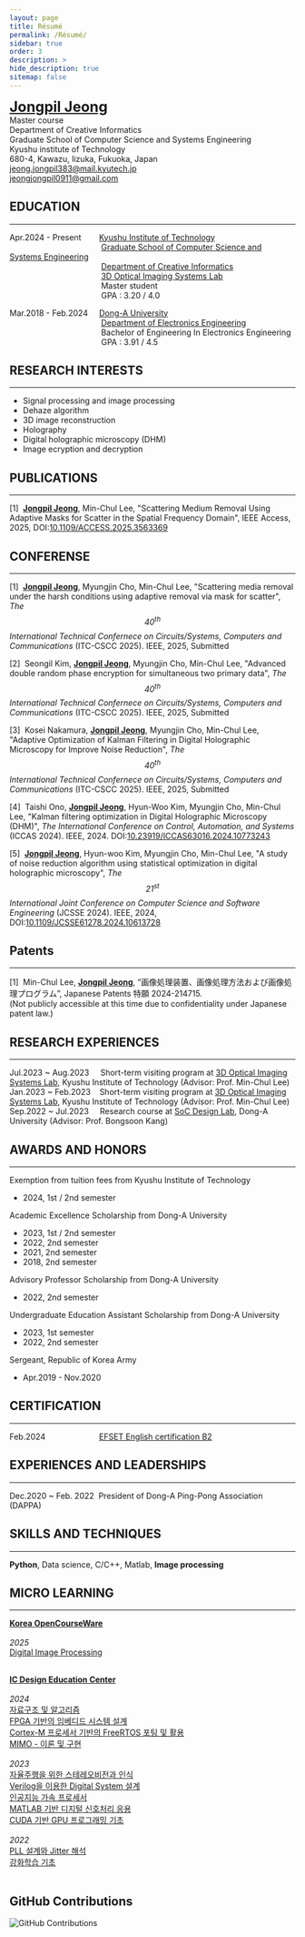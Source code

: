 ```yaml
---
layout: page
title: Résumé
permalink: /Résumé/
sidebar: true
order: 3
description: > 
hide_description: true
sitemap: false
---
```

<span style="font-size: 25px;">**[Jongpil Jeong](https://scholar.google.com/citations?user=O-3pYeQAAAAJ&hl=en)**</span> <br/>
Master course<br/>Department of Creative Informatics<br/>Graduate School of Computer Science and Systems Engineering<br/>Kyushu institute of Technology<br/>680-4, Kawazu, Iizuka, Fukuoka, Japan<br/><jeong.jongpil383@mail.kyutech.jp><br/><jeongjongpil0911@gmail.com>
## EDUCATION
***
Apr.2024 - Present&nbsp;&nbsp;&nbsp;&nbsp;&nbsp;&nbsp;&nbsp;&nbsp;[Kyushu Institute of Technology](https://www.kyutech.ac.jp)<br/>
&nbsp;&nbsp;&nbsp;&nbsp;&nbsp;&nbsp;&nbsp;&nbsp;&nbsp;&nbsp;&nbsp;&nbsp;&nbsp;&nbsp;&nbsp;&nbsp;&nbsp;&nbsp;&nbsp;&nbsp;&nbsp;&nbsp;&nbsp;&nbsp;&nbsp;&nbsp;&nbsp;&nbsp;&nbsp;&nbsp;&nbsp;&nbsp;&nbsp;&nbsp;&nbsp;&nbsp;&nbsp;&nbsp;&nbsp;&nbsp;&nbsp;[Graduate School of Computer Science and Systems Engineering](https://www.iizuka.kyutech.ac.jp)<br/>
&nbsp;&nbsp;&nbsp;&nbsp;&nbsp;&nbsp;&nbsp;&nbsp;&nbsp;&nbsp;&nbsp;&nbsp;&nbsp;&nbsp;&nbsp;&nbsp;&nbsp;&nbsp;&nbsp;&nbsp;&nbsp;&nbsp;&nbsp;&nbsp;&nbsp;&nbsp;&nbsp;&nbsp;&nbsp;&nbsp;&nbsp;&nbsp;&nbsp;&nbsp;&nbsp;&nbsp;&nbsp;&nbsp;&nbsp;&nbsp;&nbsp;[Department of Creative Informatics](https://csn.iizuka.kyutech.ac.jp)<br/>
&nbsp;&nbsp;&nbsp;&nbsp;&nbsp;&nbsp;&nbsp;&nbsp;&nbsp;&nbsp;&nbsp;&nbsp;&nbsp;&nbsp;&nbsp;&nbsp;&nbsp;&nbsp;&nbsp;&nbsp;&nbsp;&nbsp;&nbsp;&nbsp;&nbsp;&nbsp;&nbsp;&nbsp;&nbsp;&nbsp;&nbsp;&nbsp;&nbsp;&nbsp;&nbsp;&nbsp;&nbsp;&nbsp;&nbsp;&nbsp;&nbsp;[3D Optical Imaging Systems Lab](https://leelab.csn.kyutech.ac.jp/index.php/en/home-en/)<br/>
&nbsp;&nbsp;&nbsp;&nbsp;&nbsp;&nbsp;&nbsp;&nbsp;&nbsp;&nbsp;&nbsp;&nbsp;&nbsp;&nbsp;&nbsp;&nbsp;&nbsp;&nbsp;&nbsp;&nbsp;&nbsp;&nbsp;&nbsp;&nbsp;&nbsp;&nbsp;&nbsp;&nbsp;&nbsp;&nbsp;&nbsp;&nbsp;&nbsp;&nbsp;&nbsp;&nbsp;&nbsp;&nbsp;&nbsp;&nbsp;&nbsp;Master student<br/>
&nbsp;&nbsp;&nbsp;&nbsp;&nbsp;&nbsp;&nbsp;&nbsp;&nbsp;&nbsp;&nbsp;&nbsp;&nbsp;&nbsp;&nbsp;&nbsp;&nbsp;&nbsp;&nbsp;&nbsp;&nbsp;&nbsp;&nbsp;&nbsp;&nbsp;&nbsp;&nbsp;&nbsp;&nbsp;&nbsp;&nbsp;&nbsp;&nbsp;&nbsp;&nbsp;&nbsp;&nbsp;&nbsp;&nbsp;&nbsp;&nbsp;GPA : 3.20 / 4.0<br/>


Mar.2018 - Feb.2024&nbsp;&nbsp;&nbsp;&nbsp;&nbsp;[Dong-A University](https://donga.ac.kr/kor/Main.do)<br/>
&nbsp;&nbsp;&nbsp;&nbsp;&nbsp;&nbsp;&nbsp;&nbsp;&nbsp;&nbsp;&nbsp;&nbsp;&nbsp;&nbsp;&nbsp;&nbsp;&nbsp;&nbsp;&nbsp;&nbsp;&nbsp;&nbsp;&nbsp;&nbsp;&nbsp;&nbsp;&nbsp;&nbsp;&nbsp;&nbsp;&nbsp;&nbsp;&nbsp;&nbsp;&nbsp;&nbsp;&nbsp;&nbsp;&nbsp;&nbsp;&nbsp;[Department of Electronics Engineering](https://ee.donga.ac.kr/ee/Main.do)<br/>
&nbsp;&nbsp;&nbsp;&nbsp;&nbsp;&nbsp;&nbsp;&nbsp;&nbsp;&nbsp;&nbsp;&nbsp;&nbsp;&nbsp;&nbsp;&nbsp;&nbsp;&nbsp;&nbsp;&nbsp;&nbsp;&nbsp;&nbsp;&nbsp;&nbsp;&nbsp;&nbsp;&nbsp;&nbsp;&nbsp;&nbsp;&nbsp;&nbsp;&nbsp;&nbsp;&nbsp;&nbsp;&nbsp;&nbsp;&nbsp;&nbsp;Bachelor of Engineering In Electronics Engineering<br/>
&nbsp;&nbsp;&nbsp;&nbsp;&nbsp;&nbsp;&nbsp;&nbsp;&nbsp;&nbsp;&nbsp;&nbsp;&nbsp;&nbsp;&nbsp;&nbsp;&nbsp;&nbsp;&nbsp;&nbsp;&nbsp;&nbsp;&nbsp;&nbsp;&nbsp;&nbsp;&nbsp;&nbsp;&nbsp;&nbsp;&nbsp;&nbsp;&nbsp;&nbsp;&nbsp;&nbsp;&nbsp;&nbsp;&nbsp;&nbsp;&nbsp;GPA : 3.91 / 4.5<br/>

## RESEARCH INTERESTS
***
- Signal processing and image processing
- Dehaze algorithm
- 3D image reconstruction
- Holography
- Digital holographic microscopy (DHM)
- Image ecryption and decryption
  
<!-- - Deep learning and machine learning -->


## PUBLICATIONS
***
[1]&nbsp;&nbsp;**<U>Jongpil Jeong</U>**, Min-Chul Lee, 
"Scattering Medium Removal Using Adaptive Masks for Scatter in the Spatial Frequency Domain", 
IEEE Access, 2025, 
DOI:[10.1109/ACCESS.2025.3563369](https://doi.org/10.1109/ACCESS.2025.3563369) <br/>


## CONFERENSE
***
<!-- ITC-CSCC 2025 -->
[1]&nbsp;&nbsp;**<U>Jongpil Jeong</U>**, Myungjin Cho, Min-Chul Lee, 
"Scattering media removal under the harsh conditions using adaptive removal via mask for scatter", 
*The $$40^{th}$$ International Technical Confernece on Circuits/Systems, Computers and Communications* (ITC-CSCC 2025). IEEE, 2025, 
Submitted <br/>

[2]&nbsp;&nbsp;Seongil Kim, **<U>Jongpil Jeong</U>**, Myungjin Cho, Min-Chul Lee, 
"Advanced double random phase encryption for simultaneous two primary data", 
*The $$40^{th}$$ International Technical Confernece on Circuits/Systems, Computers and Communications* (ITC-CSCC 2025). IEEE, 2025, 
Submitted <br/>

[3]&nbsp;&nbsp;Kosei Nakamura, **<U>Jongpil Jeong</U>**, Myungjin Cho, Min-Chul Lee, 
"Adaptive Optimization of Kalman Filtering in Digital Holographic Microscopy for Improve Noise Reduction", 
*The $$40^{th}$$ International Technical Confernece on Circuits/Systems, Computers and Communications* (ITC-CSCC 2025). IEEE, 2025, 
Submitted <br/>

<!-- ICCAS 2024 -->
[4]&nbsp;&nbsp;Taishi Ono, **<U>Jongpil Jeong</U>**, Hyun-Woo Kim, Myungjin Cho, Min-Chul Lee, 
"Kalman filtering optimization in Digital Holographic Microscopy (DHM)", 
*The International Conference on Control, Automation, and Systems* (ICCAS 2024). IEEE, 2024. 
DOI:[10.23919/ICCAS63016.2024.10773243](https://doi.org/10.23919/ICCAS63016.2024.10773243) <br/>

<!-- JCSSE 2024 -->
[5]&nbsp;&nbsp;**<U>Jongpil Jeong</U>**, Hyun-woo Kim, Myungjin Cho, Min-Chul Lee, 
"A study of noise reduction algorithm using statistical optimization in digital holographic microscopy", 
*The $$21^{st}$$ International Joint Conference on Computer Science and Software Engineering* (JCSSE 2024). IEEE, 2024, 
DOI:[10.1109/JCSSE61278.2024.10613728](https://doi.org/10.23919/ICCAS63016.2024.10773243) <br/>


## Patents
***
[1]&nbsp;&nbsp;Min-Chul Lee, **<U>Jongpil Jeong</U>**, 
“画像処理装置、画像処理方法および画像処理プログラム”, 
Japanese Patents 特願 2024-214715. <br/>
(Not publicly accessible at this time due to confidentiality under Japanese patent law.) <br/>





## RESEARCH EXPERIENCES
***
Jul.2023 ~ Aug.2023&nbsp;&nbsp;&nbsp;&nbsp;&nbsp;Short-term visiting program at [3D Optical Imaging Systems Lab](https://leelab.csn.kyutech.ac.jp/index.php/en/home-en/), Kyushu Institute of Technology (Advisor: Prof. Min-Chul Lee)<br/>
Jan.2023 ~ Feb.2023&nbsp;&nbsp;&nbsp;&nbsp;Short-term visiting program at [3D Optical Imaging Systems Lab](https://leelab.csn.kyutech.ac.jp/index.php/en/home-en/), Kyushu Institute of Technology (Advisor: Prof. Min-Chul Lee)<br/>
Sep.2022 ~ Jul.2023&nbsp;&nbsp;&nbsp;&nbsp;&nbsp;Research course at [SoC Design Lab](https://soc.donga.ac.kr), Dong-A University (Advisor: Prof. Bongsoon Kang)<br/>

## AWARDS AND HONORS
***
Exemption from tuition fees from Kyushu Institute of Technology 
- 2024, 1st / 2nd semester

Academic Excellence Scholarship from Dong-A University
- 2023, 1st / 2nd semester
- 2022, 2nd semester
- 2021, 2nd semester
- 2018, 2nd semester

Advisory Professor Scholarship from Dong-A University
- 2022, 2nd semester

Undergraduate Education Assistant Scholarship from Dong-A University
- 2023, 1st semester
- 2022, 2nd semester

Sergeant, Republic of Korea Army
- Apr.2019 - Nov.2020

## CERTIFICATION
***
Feb.2024 &nbsp;&nbsp;&nbsp;&nbsp;&nbsp;&nbsp;&nbsp;&nbsp;&nbsp;&nbsp;&nbsp;&nbsp;&nbsp;&nbsp;&nbsp;&nbsp;&nbsp;&nbsp;&nbsp;&nbsp;&nbsp;&nbsp;&nbsp;[EFSET English certification B2](https://cert.efset.org/sg3aTb)<br/>

## EXPERIENCES AND LEADERSHIPS
***
Dec.2020 ~ Feb. 2022&nbsp;&nbsp;President of Dong-A Ping-Pong Association (DAPPA)

## SKILLS AND TECHNIQUES
***
**Python**, Data science, C/C++, Matlab, **Image processing**

## MICRO LEARNING
***
[**Korea OpenCourseWare**](https://www.kocw.net/home/index.do)<br/><br/>
*2025*<br/>
[Digital Image Processing](https://github.com/user-attachments/assets/d8024d63-359a-493b-9cb2-774e36a03f62)<br/><br/>

[**IC Design Education Center**](https://idec.or.kr)<br/><br/>
*2024*<br/>
[자료구조 및 알고리즘](https://github.com/user-attachments/assets/8fbda935-4b41-44f7-b83a-8d284f003168)<br/>
[FPGA 기반의 임베디드 시스템 설계](https://github.com/user-attachments/assets/68b0ae05-462b-4750-93ba-1bc4072dab66)<br/>
[Cortex-M 프로세서 기반의 FreeRTOS 포팅 및 활용](https://github.com/user-attachments/assets/805bbc13-3e6e-43d6-af75-df31f728d607)<br/>
[MIMO - 이론 및 구현](https://github.com/user-attachments/assets/707a4f8e-3b5a-4246-a763-81e2729f9cb2)<br/><br/>
*2023*<br/>
[자율주행을 위한 스테레오비전과 인식](https://github.com/user-attachments/assets/2d45999d-1f66-467c-b956-e16b5ed71593)<br/>
[Verilog을 이용한 Digital System 설계](https://github.com/user-attachments/assets/32bfc1d6-18cf-44a4-83dc-209b4f4686ac)<br/>
[인공지능 가속 프로세서](https://github.com/user-attachments/assets/094a58df-f320-45fb-aba3-707f4a7fd8f7)<br/>
[MATLAB 기반 디지털 신호처리 응용](https://github.com/user-attachments/assets/9f74252d-eae5-40b2-b305-ea90576100aa)<br/>
[CUDA 기반 GPU 프로그래밍 기초](https://github.com/user-attachments/assets/0fc8c167-bef1-4857-a664-a1b82c95e306)<br/><br/>
*2022*<br/>
[PLL 설계와 Jitter 해석](https://github.com/user-attachments/assets/b4e013f1-d7b8-4505-a4f5-12e270097549)<br/>
[강화학습 기초](https://github.com/user-attachments/assets/73933790-2b15-46ae-8ac2-c6eaf31d9e01)<br/><br/>

## GitHub Contributions
<img src="https://ghchart.rshah.org/jongpil0911" alt="GitHub Contributions" />


